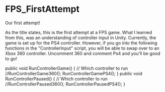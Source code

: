 # FPS_FirstAttempt
Our first attempt!

As the title states, this is the first attempt at a FPS game. What I learned from this, was an understanding of controller input in Unity. Currently, the game is set up for the PS4 controller. However, if you go into the following functions in the "ControllerInput" script, you will be able to swap over to an Xbox 360 controller. Uncomment 360 and comment Ps4 and you'll be good to go!

public void RunControllerGame()
{
    // Which controller to run
    //RunControllerGame360();
    RunControllerGamePS4();
}
public void RunControllerPaused()
{
    // Which controller to run
    //RunControllerPaused360();
    RunControllerPausedPS4();
}
